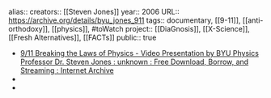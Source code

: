 alias::
creators:: [[Steven Jones]] 
year:: 2006
URL:: https://archive.org/details/byu_jones_911
tags:: documentary, [[9-11]], [[anti-orthodoxy]], [[physics]], #toWatch 
project:: [[DiaGnosis]], [[X-Science]], [[Fresh Alternatives]], [[FACTs]] 
public:: true

- [9/11 Breaking the Laws of Physics - Video Presentation by BYU Physics Professor Dr. Steven Jones : unknown : Free Download, Borrow, and Streaming : Internet Archive](https://archive.org/details/byu_jones_911)
-
-